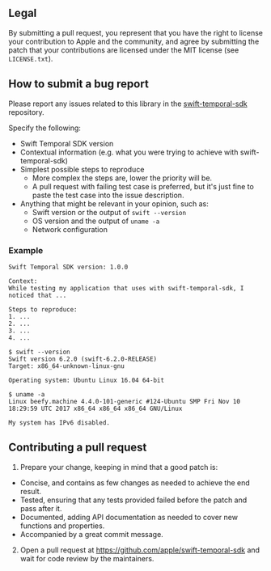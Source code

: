 ## Legal

By submitting a pull request, you represent that you have the right to license
your contribution to Apple and the community, and agree by submitting the patch
that your contributions are licensed under the MIT license (see
`LICENSE.txt`).

## How to submit a bug report

Please report any issues related to this library in the [swift-temporal-sdk](https://github.com/apple/swift-temporal-sdk/issues) repository.

Specify the following:

* Swift Temporal SDK version
* Contextual information (e.g. what you were trying to achieve with swift-temporal-sdk)
* Simplest possible steps to reproduce
  * More complex the steps are, lower the priority will be.
  * A pull request with failing test case is preferred, but it's just fine to paste the test case into the issue description.
* Anything that might be relevant in your opinion, such as:
  * Swift version or the output of `swift --version`
  * OS version and the output of `uname -a`
  * Network configuration

### Example

```
Swift Temporal SDK version: 1.0.0

Context:
While testing my application that uses with swift-temporal-sdk, I noticed that ...

Steps to reproduce:
1. ...
2. ...
3. ...
4. ...

$ swift --version
Swift version 6.2.0 (swift-6.2.0-RELEASE)
Target: x86_64-unknown-linux-gnu

Operating system: Ubuntu Linux 16.04 64-bit

$ uname -a
Linux beefy.machine 4.4.0-101-generic #124-Ubuntu SMP Fri Nov 10 18:29:59 UTC 2017 x86_64 x86_64 x86_64 GNU/Linux

My system has IPv6 disabled.
```

## Contributing a pull request

1. Prepare your change, keeping in mind that a good patch is:
  - Concise, and contains as few changes as needed to achieve the end result.
  - Tested, ensuring that any tests provided failed before the patch and pass after it.
  - Documented, adding API documentation as needed to cover new functions and properties.
  - Accompanied by a great commit message.
2. Open a pull request at https://github.com/apple/swift-temporal-sdk and wait for code review by the maintainers.
